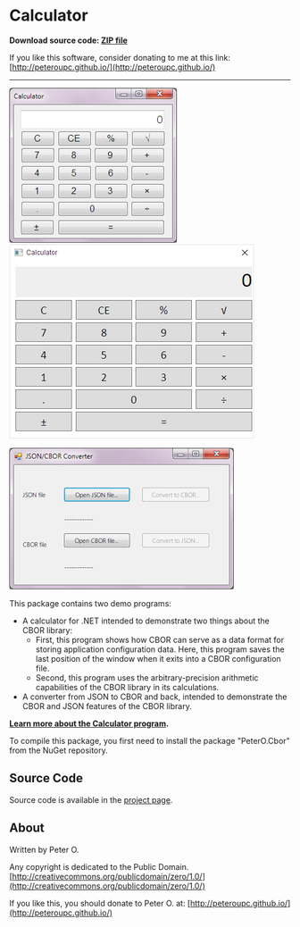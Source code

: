 Calculator
====

**Download source code: [ZIP file](https://github.com/peteroupc/Calculator/archive/master.zip)**

If you like this software, consider donating to me at this link: [http://peteroupc.github.io/](http://peteroupc.github.io/)

----

![Calculator](calc.png)  ![WPF Calculator](wpfcalc.png)

![JSON-to-CBOR converter](jsoncbor.png)

This package contains two demo programs:

* A calculator for .NET intended to demonstrate two things about the CBOR
library:
    * First, this program shows how CBOR can serve as a data format for storing application configuration data.
      Here, this program saves the last position of the window when it exits into a CBOR
      configuration file.
    * Second, this program uses the arbitrary-precision arithmetic capabilities of the
       CBOR library in its calculations.
* A converter from JSON to CBOR and back, intended to demonstrate the CBOR
and JSON features of the CBOR library.

**[Learn more about the Calculator program](https://peteroupc.github.io/Calculator/AboutTheCode.html).**

To compile this package, you first need to install the package "PeterO.Cbor" from the NuGet repository.

Source Code
---------
Source code is available in the [project page](https://github.com/peteroupc/Calculator).

About
-----------

Written by Peter O.

Any copyright is dedicated to the Public Domain.
[http://creativecommons.org/publicdomain/zero/1.0/](http://creativecommons.org/publicdomain/zero/1.0/)

If you like this, you should donate to Peter O.
at: [http://peteroupc.github.io/](http://peteroupc.github.io/)
